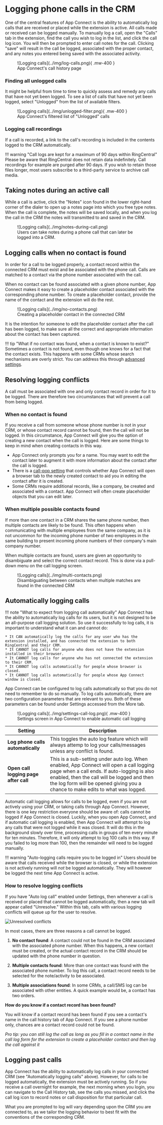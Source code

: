 # Logging phone calls in the CRM

One of the central features of App Connect is the ability to automatically log calls that are received or placed while the extension is active. All calls made or received can be logged manually. To manually log a call, open the "Calls" tab in the extension, find the call you wish to log in the list, and click the call log icon. You will then be prompted to enter call notes for the call. Clicking "save" will result in the call be logged, associated with the proper contact, and any notes you entered being saved with the associated activity.

<figure markdown>
  ![Logging calls](../img/log-calls.png){ .mw-400 }
  <figcaption>App Connect's call history page</figcaption>
</figure>

### Finding all unlogged calls

It might be helpful from time to time to quickly assess and remedy any calls that have not yet been logged. To see a list of calls that have not yet been logged, select "Unlogged" from the list of available filters. 

<figure markdown>
  ![Logging calls](../img/unlogged-filter.png){ .mw-400 }
  <figcaption>App Connect's filtered list of "Unlogged" calls</figcaption>
</figure>

### Logging call recordings

If a call is recorded, a link to the call's recording is included in the contents logged to the CRM automatically. 

!!! warning "Call logs are kept for a maximum of 90 days within RingCentral"
    Please be aware that RingCentral does not retain data indefinitely. Call recordings for example are purged after 90 days. If you wish to retain those files longer, most users subscribe to a third-party service to archive call media. 

## Taking notes during an active call

While a call is active, click the "Notes" icon found in the lower right-hand corner of the dialer to open up a notes page into which you free type notes. When the call is complete, the notes will be saved locally, and when you log the call in the CRM the notes will transmitted to and saved in the CRM.

<figure markdown>
  ![Logging calls](../img/notes-during-call.png)
  <figcaption>Users can take notes during a phone call that can later be logged into a CRM.</figcaption>
</figure>

## Logging calls when no contact is found

In order for a call to be logged properly, a contact record within the connected CRM must exist and be associated with the phone call. Calls are matched to a contact via the phone number associated with the call.

When no contact can be found associated with a given phone number, App Connect makes it easy to create a placeholder contact associated with the corresponding phone number. To create a placeholder contact, provide the name of the contact and the extension will do the rest. 

<figure markdown>
  ![Logging calls](../img/no-contacts.png)
  <figcaption>Creating a placeholder contact in the connected CRM</figcaption>
</figure>

It is the intention for someone to edit the placeholder contact after the call has been logged, to make sure all the correct and appropriate information about the contact has been captured. 

!!! tip "What if no contact was found, when a contact is known to exist?"
    Sometimes a contact is not found, even though one knows for a fact that the contact exists. This happens with some CRMs whose search mechanisms are overly strict. You can address this through [advanced settings](settings.md#phone-number-formats).

## Resolving logging conflicts

A call must be associated with one and only contact record in order for it to be logged. There are therefore two circumstances that will prevent a call from being logged.

### When no contact is found

If you receive a call from someone whose phone number is not in your CRM, or whose contact record cannot be found, then the call will not be logged. In this circumstance, App Connect will give you the option of creating a new contact when the call is logged. Here are some things to keep in mind when creating contacts in this way.

* App Connect only prompts you for a name. You may want to edit the contact later to augment it with more information about the contact after the call is logged. 
* There is a [call-pop setting](making-calls.md#call-pop) that controls whether App Connect will open a browser tab to the newly created contact to aid you in editing the contact after it is created. 
* Some CRMs require additional records, like a company, be created and associated with a contact. App Connect will often create placeholder objects that you can edit later.

### When multiple possible contacts found

If more than one contact in a CRM shares the same phone number, then multiple contacts are likely to be found. This often happens when communicating with multiple employees from the same company, as it is not uncommon for the incoming phone number of two employees in the same building to present incoming phone numbers of their company's main company number. 

When multiple contacts are found, users are given an opportunity to disambiguate and select the correct contact record. This is done via a pull-down menu on the call logging screen. 

<figure markdown>
  ![Logging calls](../img/multi-contacts.png)
  <figcaption>Disambiguating between contacts when multiple matches are found in the connected CRM</figcaption>
</figure>

## Automatically logging calls

!!! note "What to expect from logging call automatically"
    App Connect has the ability to automatically log calls for its users, but it is not designed to be an all-purpose call logging solution. So use it successfully to log calls, it is important to understand what it can and cannot do:
	
    * It CAN automatically log the calls for any user who has the extension installed, and has connected the extension to both RingCentral and their CRM.
	* It CANNOT log calls for anyone who does not have the extension installed in their browser. 
	* It CANNOT log calls for anyone who has not connected the extension to their CRM. 
	* It CANNOT log calls automatically for people whose browser is closed. 
	* It CANNOT log calls automatically for people whose App Connect window is closed. 
		
App Connect can be configured to log calls automatically so that you do not need to remember to do so manually. To log calls automatically, there are two configuration parameters that are relevant to you. Both of these parameters can be found under Settings accessed from the More tab.

<figure markdown>
  ![Logging calls](../img/settings-call-log.png){ .mw-400 }
  <figcaption>Settings screen in App Connect to enable automatic call logging</figcaption>
</figure>

| Setting | Description |
|---------|-------------|
| **Log phone calls automatically** | This toggles the auto log feature which will always attemp to log your calls/messages unless any conflict is found. |
| **Open call logging page after call** | This is a sub-setting under auto log. When enabled, App Connect will open a call logging page when a call ends. If auto-logging is also enabled, then the call will be logged and then the log form will be opened giving you a chance to make edits to what was logged. | 

Automatic call logging allows for calls to be logged, even if you are not actively using your CRM, or taking calls through App Connect. However, there is one key restriction everyone should be aware of: calls cannot be logged if App Connect is closed. Luckily, when you open App Connect, and if automatic call logging is enabled, then App Connect will attempt to log any calls that were not logged while it was closed. It will do this in the background slowly over time, processing calls in groups of ten every minute for ten minutes. Therefore, it will only attempt to log 100 calls in this way. If you failed to log more than 100, then the remainder will need to be logged manually. 

!!! warning "Auto-logging calls require you to be logged in"
    Users should be aware that calls received while the browser is closed, or while the extension is not actively running will *not* be logged automatically. They will however be logged the next time App Connect is active. 

### How to resolve logging conflicts

If you have "Auto log call" enabled under Settings, then whenever a call is received or placed that cannot be logged automatically, then a new tab will appear called "Unresolve." Within this tab, calls with various logging conflicts will queue up for the user to resolve. 

![Unresolved conflicts](../img/auto-log-unresolved-conflicts.png)

In most cases, there are three reasons a call cannot be logged. 

1. **No contact found**: A contact could not be found in the CRM associated with the associated phone number. When this happens, a new contact must be created, or the actual contact record in the CRM should be updated with the phone number in question. 

2. **Multiple contacts found**: More than one contact was found with the associated phone number. To log this call, a contact record needs to be selected for the note/activity to be associated. 

3. **Multiple associations found**: In some CRMs, a call/SMS log can be associated with other entities. A quick example would be, a contact has two orders.

**How do you know if a contact record has been found?**

You will know if a contact record has been found if you see a contact's name in the call history tab of App Connect. If you see a phone number only, chances are a contact record could not be found. 

*Pro tip: you can still log the call as long as you fill in a contact name in the call log form for the extension to create a placeholder contact and then log the call against it*

## Logging past calls

App Connect has the ability to automatically log calls in your connected CRM (see "Automatically logging calls" above). However, for calls to be logged automatically, the extension must be actively running. So if you receive a call overnight for example, the next morning when you login, you can navigate to the Call History tab, see the calls you missed, and click the call log icon to record notes or call disposition for that particular call. 

What you are prompted to log will vary depending upon the CRM you are connected to, as we tailor the logging behavior to best fit with the conventions of the corresponding CRM. 

